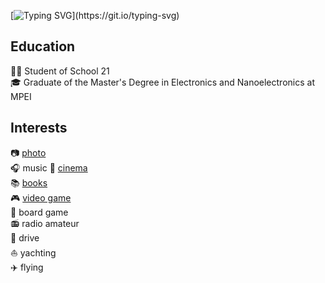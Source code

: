 [![Typing SVG](https://readme-typing-svg.demolab.com?font=Fira+Code&pause=1000&random=false&width=435&lines=Hi%2C+I'm+Sergey!)](https://git.io/typing-svg)

## Education
👨‍🎓 Student of School 21  
🎓 Graduate of the Master's Degree in Electronics and Nanoelectronics at MPEI

## Interests
:camera: [photo](https://instagram.com/roofsofmoscow)  
:headphones: music
:cinema: [cinema](https://www.kinopoisk.ru/user/5485557/)  
:books: [books](https://books.yandex.ru/@b7977942614/books/finished)  
:video_game: [video game](https://steamcommunity.com/id/grey1996)  
:game_die: board game  
:radio: radio amateur  
:car: drive  
:sailboat: yachting  
:airplane: flying
